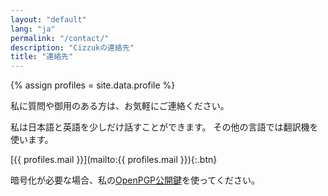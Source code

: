 ```yaml
---
layout: "default"
lang: "ja"
permalink: "/contact/"
description: "Cizzukの連絡先"
title: "連絡先"
---
```

{% assign profiles = site.data.profile %}

私に質問や御用のある方は、お気軽にご連絡ください。

私は日本語と英語を少しだけ話すことができます。
その他の言語では翻訳機を使います。

[{{ profiles.mail }}](mailto:{{ profiles.mail }}){:.btn}

暗号化が必要な場合、私の[OpenPGP公開鍵](/pgp/)を使ってください。

